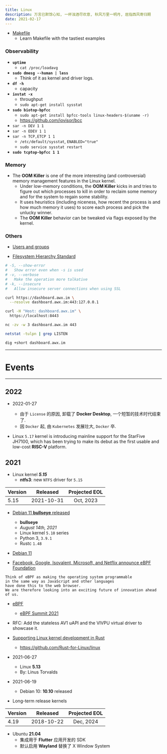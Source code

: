 ```yaml
---
title: Linux
description: 万言已默馀心知, 一杯浊酒尽欢意, 秋风万里一明月, 屈指西风寄归期
date: 2021-02-17
---
```


* [Makefile](https://makefiletutorial.com)
  - Learn Makefile with the tastiest examples

### Observability

* **`uptime`**
  - `cat /proc/loadavg`
* **`sudo dmesg --human | less`**
  - Think of it as kernel and driver logs.
* **`df -h`**
  - capacity
* **`iostat -x`**
  - throughput
  - `sudo apt-get install sysstat`
* **`sudo biotop-bpfcc`**
  - `sudo apt-get install bpfcc-tools linux-headers-$(uname -r)`
  - https://github.com/iovisor/bcc
* `sar -n DEV 1 1`
* `sar -n EDEV 1 1`
* `sar -n TCP,ETCP 1 1`
  - `/etc/default/sysstat`, `ENABLED="true"`
  - `sudo service sysstat restart`
* **`sudo tcptop-bpfcc 1 1`**

### Memory

* The **OOM Killer** is one of the more interesting (and controversial)
  memory management features in the Linux kernel.
  - Under low-memory conditions, the **OOM Killer** kicks in and
    tries to figure out which processes to kill in order to
    reclaim some memory and for the system to regain some stability.
  - It uses heuristics (including niceness, how recent the process is
    and how much memory it uses) to score each process
    and pick the unlucky winner.
  - The **OOM Killer** behavior can be tweaked
    via flags exposed by the kernel.

### Others

* [Users and groups](https://wiki.archlinux.org/title/users_and_groups)

* [Filesystem Hierarchy Standard](https://en.wikipedia.org/wiki/Filesystem_Hierarchy_Standard)

```zsh
# -S, --show-error
#   Show error even when -s is used
# -v, --verbose
#   Make the operation more talkative
# -k, --insecure
#   Allow insecure server connections when using SSL

curl https://dashboard.awx.im \
  --resolve dashboard.awx.im:443:127.0.0.1

curl -H "Host: dashboard.awx.im" \
  https://localhost:8443
```

```zsh
nc -zv -w 3 dashboard.awx.im 443

netstat -tulpn | grep LISTEN

dig +short dashboard.awx.im
```

------------------

# Events

------------------

## 2022

* 2022-01-27
  - 由于 `License` 的原因, 卸载了 **Docker Desktop**, 一个短暂的技术时代结束了.
  - 因 `Docker` 起, 由 `Kubernetes` 发展壮大, `Docker` 卒.

* Linux `5.17` kernel is introducing mainline support for
  the StarFive JH7100, which has been trying to make its
  debut as the first usable and low-cost **RISC-V** platform.

## 2021

* Linux kernel ***5.15***
  - **ntfs3**: new `NTFS` driver for `5.15`

| Version |  Released  | Projected EOL |
| ------- |:----------:|:-------------:|
|  5.15   | 2021-10-31 |   Oct, 2023   |

* [Debian 11 **bullseye** released](https://www.debian.org/News/2021/20210814)
  - **bullseye**
  - *August 14th, 2021*
  - Linux kernel `5.10` series
  - Python 3, `3.9.1`
  - Rustc `1.48`

* [Debian 11](https://www.debian.org/releases/bullseye/releasenotes)

* [Facebook, Google, Isovalent, Microsoft, and Netflix announce eBPF Foundation](https://isovalent.com/blog/post/2021-08-ebpf-foundation-announcement)

```
Think of eBPF as making the operating system programmable
in the same way as JavaScript and other languages
have done this to the web browser.
We are therefore looking into an exciting future of innovation ahead of us.
```

* [eBPF](https://ebpf.io)
  - [eBPF Summit 2021](https://ebpf.io/summit-2021/)

* RFC: Add the stateless AV1 uAPI and the VIVPU virtual driver to showcase it.

* [Supporting Linux kernel development in Rust](https://lwn.net/Articles/829858/)
  - https://github.com/Rust-for-Linux/linux

* 2021-06-27
  - Linux **5.13**
  - By: Linus Torvalds

* 2021-06-19
  - Debian 10: **10.10** released

* Long-term release kernels

| Version |  Released  | Projected EOL |
| ------- |:----------:|:-------------:|
|  4.19   | 2018-10-22 |   Dec, 2024   |

* Ubuntu **21.04**
  - 集成用于 **Flutter** 应用开发的 SDK
  - 默认启用 **Wayland** 替换了 X Window System
